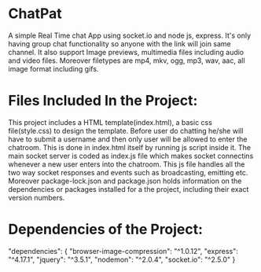 # ChatPat
A simple Real Time chat App using socket.io and node js, express. It's only having group chat functionality so anyone with the link will join same channel. It also support Image previews, multimedia files including audio and video files. Moreover filetypes are mp4, mkv, ogg, mp3, wav, aac, all image format including gifs.

# Files Included In the Project:
This project includes a HTML template(index.html), a basic css file(style.css) to design the template. Before user do chatting he/she will have to submit a username
and then only user will be allowed to enter the chatroom. This is done in index.html itself by running js script inside it.
The main socket server is coded as index.js file which makes socket connectins whenever a new user enters into the chatroom. This js file handles all the two way
socket responses and events such as broadcasting, emitting etc.
Moreover package-lock.json and package.json holds information on the dependencies or packages installed for a the project, including their exact version numbers.

# Dependencies of the Project:
"dependencies": {
    "browser-image-compression": "^1.0.12",
    "express": "^4.17.1",
    "jquery": "^3.5.1",
    "nodemon": "^2.0.4",
    "socket.io": "^2.5.0"
  }

  
